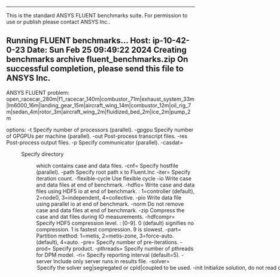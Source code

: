
-------------------------------------------------------------
This is the standard ANSYS FLUENT benchmarks suite.
For permission to use or publish please contact ANSYS Inc..

Running FLUENT benchmarks...
                Host: ip-10-42-0-23
                Date: Sun Feb 25 09:49:22 2024
Creating benchmarks archive fluent_benchmarks.zip
On successful completion, please send this file to ANSYS Inc.
-------------------------------------------------------------

ANSYS FLUENT problem:
  open_racecar_280m|f1_racecar_140m|combustor_71m|exhaust_system_33m|lm6000_16m|landing_gear_15m|aircraft_wing_14m|combustor_12m|oil_rig_7m|sedan_4m|rotor_3m|aircraft_wing_2m|fluidized_bed_2m|ice_2m|pump_2m 

options: 
  -t<N>           Specify number of processors <N> (parallel). 
  -gpgpu<N>       Specify number of GPGPUs <N> per machine (parallel). 
  -out            Post-process transcript files. 
  -res            Post-process output files. 
  -p<comm>        Specify communicator <comm> (parallel). 
  -casdat=<dir>   Specify directory <dir> which contains case and data files. 
  -cnf=<hosts>    Specify hostfile <hosts> (parallel). 
  -path<x>        Specify root path x to Fluent.Inc 
  -iter=<n>       Specify iteration count. 
  -flexible-cycle Use flexible cycle 
  -io             Write case and data files at end of benchmark. 
  -hdfio=<mode>   Write case and data files using HDF5 io at end of benchmark. <mode>: 1=controller (default), 2=node0, 3=independent, 4=collective. 
  -pio            Write data file using parallel io at end of benchmark. 
  -norm           Do not remove case and data files at end of benchmark. 
  -zip            Compress the case and dat files during IO measurements. 
  -hdfcompr=<l>   Specify HDF5 compression level. <l>: [0-9]. 0 (default) signifies no compression. 1 is fastest compression. 9 is slowest. 
  -part=<method>  Partition method: 1=metis, 2=metis-zone, 3=force-auto. (default), 4=auto.
  -pre=<n>        Specify number of pre-iterations. 
  -prod=<product> Specify product. 
  -pthreads=<n>   Specify number of pthreads for DPM model. 
  -ri=<n>         Specify reporting interval (default=5). 
  -server         Include only server runs in results file. 
  -solver=<option>  Specify the solver seg|segregated or cpld|coupled to be used. 
  -init           Initialize solution, do not read data file. 
  -time=<n>       Specify number of timesteps. 
  -ver=<n>        Fluent version 3d or 2d or 2ddp .... 
  -nosyslog       Do not collect benchmarking system information 
  -noloadchk      Do not ckeck the system load on benchmarking system 
  -help           Print this message. 
  -quiet          No chatter. 
  -verbose        More chatter. 
  -ssh            Use ssh instead of rsh. 
  
  
  
  
  /fsx/ansys_inc/v241/fluent/fluent24.1.0/bin/fluent -r24.1.0 -h
Usage: fluent [version] [-help] [options]
options:
  -aas            start Fluent in server mode,
  -act            load ACT Start page,
  -affinity=<x>   set processor affinity; <x>={core | sock | off>,
  -app=flremote   launches the Remote Visualization Client,
  -appscript=<scriptfile>
                  run the specified script in App,
  -case <file_path> [-data] 
                  reads the case file immediately after Fluent
                  launches; can include the data file if it
                  shares the same name as the case file,
  -cflush         flush the file cache buffer,
  -cnf=<x>        specify the hosts file,
  -command="<TUI command>" 
                  run TUI command on startup,
  -driver <name>  sets the graphics driver;
                  <name>={opengl | opengl2 | x11 | null},
  -env            show environment variables,
  -g              run without GUI or graphics,
  -gpgpu=<n>      specify number of GPGPUs per machine,
  -gpu[=<n>]      run with GPU Solver, and specify devices to
                  use as needed (where <n> is a comma-separated
                  list of devices),
  -gr             run without graphics,
  -gu             run without GUI,
  -gui_machine=<hostname>
                  specify the machine to be used for running
                  graphics-related process,
  -h<heap_size>   specify heap size for Cortex,
  -help           this listing,
  -hidden         fluent window is created but hidden,
  -host_ip=<host:ip>
                  specify the ip interface to be used by the
                  host process,
  -i <journal>    read the specified journal file,
  -license=<x>    specify the license capability;
                  <x>={enterprise | premium},
  -meshing        run Fluent in meshing mode,
  -mpi=<mpi>      specify MPI implementation;
                  <mpi>={openmpi | intel | ...},
  -mpitest        run the mpitest program instead of Fluent
                  to test the network,
  -nm             don't display mesh after reading,
  -pcheck         check the network connections before spawning
                  compute node processes,
  -platform=intel use AVX2 optimized binary;
                  This option is for processors that can
                  support AVX2 instruction set,
  -post           run a post-processing-only executable,
  -prepost        run a pre/post-processing-only executable,
  -p<ic>          specify interconnect;
                  <ic>={default | eth | ib},
  -r              list all releases,
  -r<x>           specify release <x>,
  -remote_node=<hostname>
                  specify the machine to be used for
                  executing mpirun to launch node processes,
                  if =<hostname> is skipped, it will use the
                  first cluster node in the hosts file,
  -scheduler=<scheduler>
                  specify scheduler name;
                  <scheduler>={lsf | pbs | sge | slurm},
  -scheduler_account=<account-name>
                  specify account name; for Slurm only,
  -scheduler_custom_script
                  run under job scheduler using custom script,
  -scheduler_gpn=<x>
                  specify number of GPUs per cluster node;
                  for Slurm only,
  -scheduler_headnode=<head-node>
                  specify scheduler job submission machine name,
  -scheduler_list_queues
                  list all available queues,
  -scheduler_nodeonly
                  launch cortex and host locally and submit
                  only the node processes to the cluster,
  -scheduler_opt=<opt>
                  specify scheduler additional option;
                  can be added multiple times,
  -scheduler_pe=<pe>
                  specify scheduler parallel environment;
                  for SGE only,
  -scheduler_ppn=<x>
                  specify number of node processes per
                  cluster node; for Slurm only,
  -scheduler_queue=<queue>
                  specify scheduler queue name;
                  partition for Slurm,
  -scheduler_stderr=<err-file>
                  specify scheduler stderr file,
  -scheduler_stdout=<out-file>
                  specify scheduler stdout file,
  -scheduler_tight_coupling
                  enable a job-scheduler-supported native
                  remote cluster node access mechanism,
  -scheduler_workdir=<working-directory>
                  specify working directory for scheduler job,
  -setenv="<var>=<value>" 
                  set the environment variable <var> to <value>,
  -sifile=<name>.txt
                  start Fluent and the remote
                  visualization server,
  -stream         print the memory bandwidth,
  -t<x>           specify number of processors <x>,
  -tm<x>          specify number of processors <x> for meshing,
  -ws             start web server with default options,
  -ws=<x>         start web server with session name as <x>.
                  Mutually exclusive to -ws,
  -ws-port=<x>    specify the port number for starting the
                  web server,
  -ws-portspan=<x>
                  specify the port span for starting the web server,
  -ws-js-url=<x>  specify the job service URL for registering the web server,
 (see User's guide for available options)
  
  